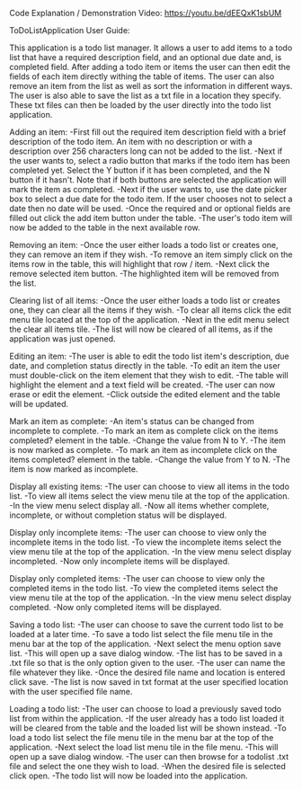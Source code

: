 Code Explanation / Demonstration Video: https://youtu.be/dEEQxK1sbUM

ToDoListApplication User Guide:

This application is a todo list manager. It allows a user to add items to a todo list that have a required description 
field, and an optional due date and, is completed field.
After adding a todo item or items the user can then edit the fields of each item directly withing the table of items. 
The user can also remove an item from the list as well as sort the information in different ways. The user is also able
to save the list as a txt file in a location they specify. These txt files can then be loaded by the user directly into
the todo list application.

Adding an item:
    -First fill out the required item description field with a brief description of the todo item. An item with no
     description or with a description over 256 characters long can not be added to the list. 
    -Next if the user wants to, select a radio button that marks if the todo item has been completed yet. Select the Y 
     button if it has been completed, and the N button if it hasn't. Note that if both buttons are selected the 
     application will mark the item as completed.
    -Next if the user wants to, use the date picker box to select a due date for the todo item. If the user chooses not
     to select a date then no date will be used. 
    -Once the required and or optional fields are filled out click the add item button under the table. 
    -The user's todo item will now be added to the table in the next available row. 

Removing an item:
    -Once the user either loads a todo list or creates one, they can remove an item if they wish.
    -To remove an item simply click on the items row in the table, this will highlight that row / item.
    -Next click the remove selected item button.
    -The highlighted item will be removed from the list.

Clearing list of all items:
    -Once the user either loads a todo list or creates one, they can clear all the items if they wish.
    -To clear all items click the edit menu tile located at the top of the application.
    -Next in the edit menu select the clear all items tile.
    -The list will now be cleared of all items, as if the application was just opened.

Editing an item:
    -The user is able to edit the todo list item's description, due date, and completion status directly in the table.
    -To edit an item the user must double-click on the item element that they wish to edit.
    -The table will highlight the element and a text field will be created.
    -The user can now erase or edit the element.
    -Click outside the edited element and the table will be updated.

Mark an item as complete:
    -An item's status can be changed from incomplete to complete.
    -To mark an item as complete click on the items completed? element in the table.
    -Change the value from N to Y.
    -The item is now marked as complete.
    -To mark an item as incomplete click on the items completed? element in the table.
    -Change the value from Y to N.
    -The item is now marked as incomplete.

Display all existing items:
    -The user can choose to view all items in the todo list.
    -To view all items select the view menu tile at the top of the application.
    -In the view menu select display all.
    -Now all items whether complete, incomplete, or without completion status will be displayed.

Display only incomplete items:
    -The user can choose to view only the incomplete items in the todo list.
    -To view the incomplete items select the view menu tile at the top of the application. 
    -In the view menu select display incompleted.
    -Now only incomplete items will be displayed. 

Display only completed items:
    -The user can choose to view only the completed items in the todo list.
    -To view the completed items select the view menu tile at the top of the application.
    -In the view menu select display completed.
    -Now only completed items will be displayed. 

Saving a todo list:
    -The user can choose to save the current todo list to be loaded at a later time.
    -To save a todo list select the file menu tile in the menu bar at the top of the application.
    -Next select the menu option save list.
    -This will open up a save dialog window. 
    -The list has to be saved in a .txt file so that is the only option given to the user.
    -The user can name the file whatever they like.
    -Once the desired file name and location is entered click save.
    -The list is now saved in txt format at the user specified location with the user specified file name. 

Loading a todo list:
    -The user can choose to load a previously saved todo list from within the application.
    -If the user already has a todo list loaded it will be cleared from the table and the loaded list will be shown instead.
    -To load a todo list select the file menu tile in the menu bar at the top of the application.
    -Next select the load list menu tile in the file menu.
    -This will open up a save dialog window.
    -The user can then browse for a todolist .txt file and select the one they wish to load.
    -When the desired file is selected click open.
    -The todo list will now be loaded into the application. 

